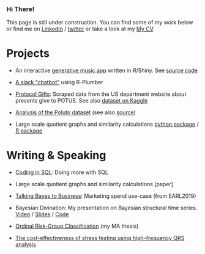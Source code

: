 ### Hi There!

This page is still under construction. You can find some of my work below or find me on [LinkedIn](https://linkedin.com/in/ytoren) / [twitter](https://www.twitter.com/BigEndianB) or take a look at my [My CV](CV.html).


# Projects

- An interactive [generative music app](https://ytoren.shinyapps.io/tuneR/) written in R/Shiny. See [source code](https://github.com/ytoren/generative-music)

- [A slack "chatbot"](/slack-data-bot-plumber/) using R-Plumber

- [Protocol Gifts](/ProtocolGifts/): Scraped data from the US department website about presents give to POTUS. See also [dataset on Kaggle](https://www.kaggle.com/ytoren/protocol-gifts)

- [Analysis of the Poluto dataset](/Pulotu/Pulotu_analysis.html) (see also [source](/Poluto/))

- Large scale quotient graphs and similarity calculations [python package](/pysimscale/) / [R package](/simscaleR/)


# Writing & Speaking

- [Coding in SQL](/sql-code/): Doing more with SQL

- Large scale quotient graphs and similarity calculations [paper]

- [Talking Bayes to Business](https://www.slideshare.net/YizharToren/talking-bayes-to-business-marketing-spend-usecase-earl2019): Marketing spend use-case (from EARL2019)

- Bayesian Divination: My presentation on Bayesian structural time series. [Video](https://www.youtube.com/watch?v=mYN7p36Chvg) / [Slides](https://www.slideshare.net/YizharToren/bayesian-divination-time-series-analysis-forecasting-with-bayesian-toolkits-2019) / [Code](https://github.com/ytoren/presentation-bsts)

- [Ordinal Risk-Group Classification](https://arxiv.org/abs/1012.5487) (my MA thesis)

- [The cost-effectiveness of stress testing using high-frequency QRS analysis](https://www.researchgate.net/publication/251472519_The_cost-effectiveness_of_stress_testing_using_high-frequency_QRS_analysis)
